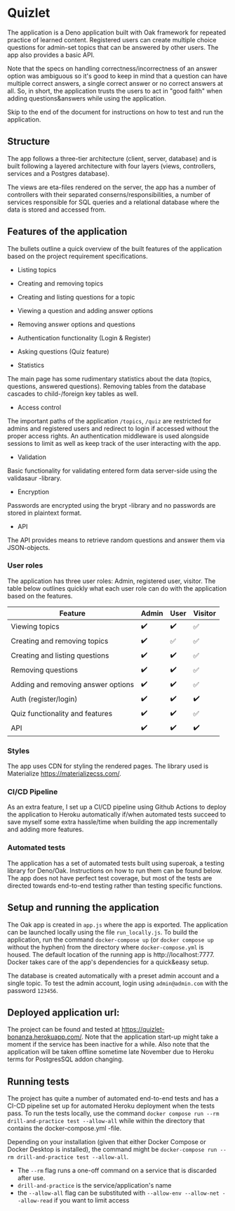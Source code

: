 # Quizlet

The application is a Deno application built with Oak framework for repeated practice of learned content. Registered users can create multiple choice questions for admin-set topics that can be answered by other users. The app also provides a basic API.

Note that the specs on handling correctness/incorrectness of an answer option was ambiguous so it's good to keep in mind that a question can have multiple correct answers, a single correct answer or no correct answers at all. So, in short, the application trusts the users to act in "good faith" when adding questions&answers while using the application.

Skip to the end of the document for instructions on how to test and run the application.

## Structure

The app follows a three-tier architecture (client, server, database) and is built following a layered architecture with four layers (views, controllers, services and a Postgres database).

The views are eta-files rendered on the server, the app has a number of controllers with their separated conserns/responsibilities, a number of services responsible for SQL queries and a relational database where the data is stored and accessed from.

## Features of the application

The bullets outline a quick overview of the built features of the application based on the project requirement specifications.

+ Listing topics

+ Creating and removing topics

+ Creating and listing questions for a topic

+ Viewing a question and adding answer options

+ Removing answer options and questions

+ Authentication functionality (Login & Register)

+ Asking questions (Quiz feature)

+ Statistics

The main page has some rudimentary statistics about the data (topics, questions, answered questions). Removing tables from the database cascades to child-/foreign key tables as well.

+ Access control

The important paths of the application `/topics`, `/quiz` are restricted for admins and registered users and redirect to login if accessed without the proper access rights. An authentication middleware is used alongside sessions to limit as well as keep track of the user interacting with the app.

+ Validation

Basic functionality for validating entered form data server-side using the validasaur -library.

+ Encryption

Passwords are encrypted using the brypt -library and no passwords are stored in plaintext format.

+ API

The API provides means to retrieve random questions and answer them via JSON-objects.

### User roles

The application has three user roles: Admin, registered user, visitor. The table below outlines quickly what each user role can do with the application based on the features.

| Feature | Admin | User | Visitor |
|-------- | ----- | ---- | ------- |
| Viewing topics | :heavy_check_mark: | :heavy_check_mark: | :white_check_mark: | 
| Creating and removing topics | :heavy_check_mark: | :white_check_mark: | :white_check_mark: |
| Creating and listing questions | :heavy_check_mark: | :heavy_check_mark: | :white_check_mark: |
| Removing questions | :heavy_check_mark: | :heavy_check_mark: | :white_check_mark: |
| Adding and removing answer options | :heavy_check_mark: | :heavy_check_mark: | :white_check_mark: |
| Auth (register/login) | :heavy_check_mark: | :heavy_check_mark: | :heavy_check_mark: |
| Quiz functionality and features | :heavy_check_mark: | :heavy_check_mark: | :white_check_mark: |
| API | :heavy_check_mark: | :heavy_check_mark: | :heavy_check_mark: |


### Styles

The app uses CDN for styling the rendered pages. The library used is Materialize https://materializecss.com/.

### CI/CD Pipeline

As an extra feature, I set up a CI/CD pipeline using Github Actions to deploy the application to Heroku automatically if/when automated tests succeed to save myself some extra hassle/time when building the app incrementally and adding more features.

### Automated tests

The application has a set of automated tests built using superoak, a testing library for Deno/Oak. Instructions on how to run them can be found below. The app does not have perfect test coverage, but most of the tests are directed towards end-to-end testing rather than testing specific functions.


## Setup and running the application

The Oak app is created in `app.js` where the app is exported. The application can be launched locally using the file `run_locally.js`. To build the application, run the command `docker-compose up` (or `docker compose up` without the hyphen) from the directory where `docker-compose.yml` is housed. The default location of the running app is http://localhost:7777. Docker takes care of the app's dependencies for a quick&easy setup.

The database is created automatically with a preset admin account and a single topic. To test the admin account, login using `admin@admin.com` with the password `123456`. 


## Deployed application url:

The project can be found and tested at https://quizlet-bonanza.herokuapp.com/.
Note that the application start-up might take a moment if the service has been inactive for a while.
Also note that the application will be taken offline sometime late November due to Heroku
terms for PostgresSQL addon changing.

## Running tests

The project has quite a number of automated end-to-end tests and has a CI-CD pipeline
set up for automated Heroku deployment when the tests pass. To run the tests locally,
use the command `docker compose run --rm drill-and-practice test --allow-all`
while within the directory that contains the docker-compose.yml -file.

Depending on your installation (given that either Docker Compose or Docker Desktop is installed), the command might
be `docker-compose run --rm drill-and-practice test --allow-all`.

- The `--rm` flag runs a one-off command on a service that is discarded after use.
- `drill-and-practice` is the service/application's name
- the `--allow-all` flag can be substituted with `--allow-env --allow-net --allow-read` if you want to limit access